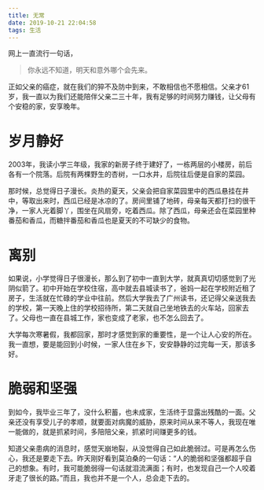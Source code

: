 ```yaml
---
title: 无常
date: 2019-10-21 22:04:58
tags: 生活
---
```


网上一直流行一句话，

> 你永远不知道，明天和意外哪个会先来。

正如父亲的癌症，就在我们的猝不及防中到来，不敢相信也不愿相信。父亲才61岁，我一直以为我们还能陪伴父亲二三十年，我有足够的时间努力赚钱，让父母有个安稳的家，安享晚年。

# 岁月静好

2003年，我读小学三年级，我家的新房子终于建好了，一栋两层的小楼房，前后各有一个院落。后院有两棵野生的杏树，一口水井，后院往后便是自家的菜园。

那时候，总觉得日子漫长。炎热的夏天，父亲会把自家菜园里中的西瓜悬挂在井中，等取出来时，西瓜已经是冰凉的了。房间里铺了地砖，母亲每天都打扫的很干净，一家人光着脚丫，围坐在风扇旁，吃着西瓜。除了西瓜，母亲还会在菜园里种番茄和香瓜，而糖拌番茄和香瓜也是夏天的不可缺少的食物。

# 离别

如果说，小学觉得日子很漫长，那么到了初中一直到大学，就真真切切感觉到了光阴似箭了。初中开始在学校住宿，高中就去县城读书了，爸妈一起在学校附近租了房子，生活就在忙碌的学业中往前。然后大学我去了广州读书，还记得父亲送我去的学校，第一天晚上住的学校招待所，第二天就自己坐地铁去的火车站，回家去了。父母也一直在县城工作，家也变成了老家，也不怎么回去了。

大学每次寒暑假，我都回家，那时才感觉到家的重要性，是一个让人心安的所在。我一直想，要是能回到小时候，一家人住在乡下，安安静静的过完每一天，那该多好。

# 脆弱和坚强

到如今，我毕业三年了，没什么积蓄，也未成家，生活终于显露出残酷的一面。父亲还没有享受儿子的孝顺，就要面对病魔的威胁，原来时间从来不等人，我现在唯一能做的，就是抓紧时间，多陪陪父亲，抓紧时间赚更多的钱。

知道父亲患病的消息时，感觉天崩地裂，从没觉得自己如此脆弱过。可是再怎么伤心，我还是要走下去。昨天刚好看到莫泊桑的一句话：“人的脆弱和坚强都超乎自己的想象。有时，我可能脆弱得一句话就泪流满面；有时，也发现自己一个人咬着牙走了很长的路。”而且，我也并不是一个人，总会走下去的。